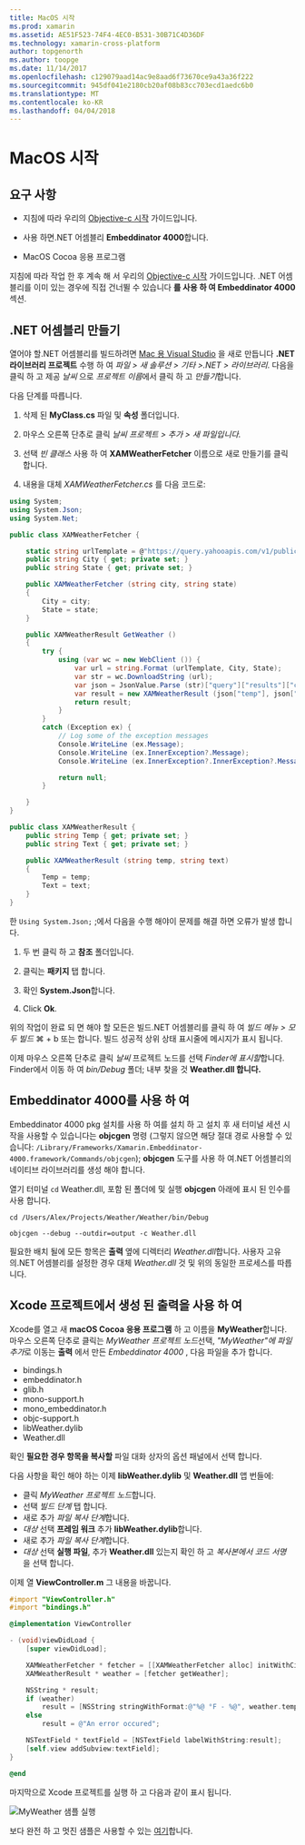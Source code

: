 ```yaml
---
title: MacOS 시작
ms.prod: xamarin
ms.assetid: AE51F523-74F4-4EC0-B531-30B71C4D36DF
ms.technology: xamarin-cross-platform
author: topgenorth
ms.author: toopge
ms.date: 11/14/2017
ms.openlocfilehash: c129079aad14ac9e8aad6f73670ce9a43a36f222
ms.sourcegitcommit: 945df041e2180cb20af08b83cc703ecd1aedc6b0
ms.translationtype: MT
ms.contentlocale: ko-KR
ms.lasthandoff: 04/04/2018
---
```

# <a name="getting-started-with-macos"></a>MacOS 시작


## <a name="what-you-will-need"></a>요구 사항

* 지침에 따라 우리의 [Objective-c 시작](~/tools/dotnet-embedding/get-started/objective-c/index.md) 가이드입니다.

* 사용 하면.NET 어셈블리 **Embeddinator 4000**합니다.

* MacOS Cocoa 응용 프로그램

지침에 따라 작업 한 후 계속 해 서 우리의 [Objective-c 시작](~/tools/dotnet-embedding/get-started/objective-c/index.md) 가이드입니다. .NET 어셈블리를 이미 있는 경우에 직접 건너뛸 수 있습니다 **를 사용 하 여 Embeddinator 4000** 섹션.

## <a name="creating-a-net-assembly"></a>.NET 어셈블리 만들기

열어야 할.NET 어셈블리를 빌드하려면 [Mac 용 Visual Studio](https://www.visualstudio.com/vs/visual-studio-mac/) 을 새로 만듭니다 **.NET 라이브러리 프로젝트** 수행 하 여 *파일 > 새 솔루션 > 기타 >.NET > 라이브러리*. 다음을 클릭 하 고 제공 *날씨* 으로 *프로젝트 이름*에서 클릭 하 고 *만들기*합니다.

다음 단계를 따릅니다.

1. 삭제 된 **MyClass.cs** 파일 및 **속성** 폴더입니다.

2. 마우스 오른쪽 단추로 클릭 *날씨 프로젝트 > 추가 > 새 파일입니다.*

3. 선택 *빈 클래스* 사용 하 여 **XAMWeatherFetcher** 이름으로 새로 만들기를 클릭 합니다.

4. 내용을 대체 *XAMWeatherFetcher.cs* 를 다음 코드로:

```csharp
using System;
using System.Json;
using System.Net;

public class XAMWeatherFetcher {

    static string urlTemplate = @"https://query.yahooapis.com/v1/public/yql?q=select%20item.condition%20from%20weather.forecast%20where%20woeid%20in%20(select%20woeid%20from%20geo.places(1)%20where%20text%3D%22{0}%2C%20{1}%22)&format=json&env=store%3A%2F%2Fdatatables.org%2Falltableswithkeys";
    public string City { get; private set; }
    public string State { get; private set; }

    public XAMWeatherFetcher (string city, string state)
    {
        City = city;
        State = state;
    }

    public XAMWeatherResult GetWeather ()
    {
        try {
            using (var wc = new WebClient ()) {
                var url = string.Format (urlTemplate, City, State);
                var str = wc.DownloadString (url);
                var json = JsonValue.Parse (str)["query"]["results"]["channel"]["item"]["condition"];
                var result = new XAMWeatherResult (json["temp"], json["text"]);
                return result;
            }
        }
        catch (Exception ex) {
            // Log some of the exception messages
            Console.WriteLine (ex.Message);
            Console.WriteLine (ex.InnerException?.Message);
            Console.WriteLine (ex.InnerException?.InnerException?.Message);

            return null;
        }

    }
}

public class XAMWeatherResult {
    public string Temp { get; private set; }
    public string Text { get; private set; }

    public XAMWeatherResult (string temp, string text)
    {
        Temp = temp;
        Text = text;
    }
}
```

한 `Using System.Json;` ;에서 다음을 수행 해야이 문제를 해결 하면 오류가 발생 합니다.

1. 두 번 클릭 하 고 **참조** 폴더입니다.

2. 클릭는 **패키지** 탭 합니다.

3. 확인 **System.Json**합니다.

4. Click **Ok**.

위의 작업이 완료 되 면 해야 할 모든은 빌드.NET 어셈블리를 클릭 하 여 *빌드 메뉴 > 모두 빌드* ⌘ + b 또는 합니다. 빌드 성공적 상위 상태 표시줄에 메시지가 표시 됩니다.

이제 마우스 오른쪽 단추로 클릭 *날씨* 프로젝트 노드를 선택 *Finder에 표시할*합니다. Finder에서 이동 하 여 *bin/Debug* 폴더; 내부 찾을 것 **Weather.dll 합니다.**

## <a name="using-embeddinator-4000"></a>Embeddinator 4000를 사용 하 여

Embeddinator 4000 pkg 설치를 사용 하 여를 설치 하 고 설치 후 새 터미널 세션 시작을 사용할 수 있습니다는 **objcgen** 명령 (그렇지 않으면 해당 절대 경로 사용할 수 있습니다: `/Library/Frameworks/Xamarin.Embeddinator-4000.framework/Commands/objcgen`); **objcgen** 도구를 사용 하 여.NET 어셈블리의 네이티브 라이브러리를 생성 해야 합니다.

열기 터미널 `cd` Weather.dll, 포함 된 폴더에 및 실행 **objcgen** 아래에 표시 된 인수를 사용 합니다.

```shell
cd /Users/Alex/Projects/Weather/Weather/bin/Debug

objcgen --debug --outdir=output -c Weather.dll
```

필요한 배치 될에 모든 항목은 **출력** 옆에 디렉터리 *Weather.dll*합니다. 사용자 고유의.NET 어셈블리를 설정한 경우 대체 *Weather.dll* 것 및 위의 동일한 프로세스를 따릅니다.

## <a name="using-the-generated-output-in-an-xcode-project"></a>Xcode 프로젝트에서 생성 된 출력을 사용 하 여

Xcode를 열고 새 **macOS Cocoa 응용 프로그램** 하 고 이름을 **MyWeather**합니다. 마우스 오른쪽 단추로 클릭는 *MyWeather 프로젝트 노드*선택, *"MyWeather"에 파일 추가*로 이동는 **출력** 에서 만든 *Embeddinator 4000* , 다음 파일을 추가 합니다.

* bindings.h
* embeddinator.h
* glib.h
* mono-support.h
* mono_embeddinator.h
* objc-support.h
* libWeather.dylib
* Weather.dll

확인 **필요한 경우 항목을 복사할** 파일 대화 상자의 옵션 패널에서 선택 합니다.

다음 사항을 확인 해야 하는 이제 **libWeather.dylib** 및 **Weather.dll** 앱 번들에:

* 클릭 *MyWeather 프로젝트 노드*합니다.
* 선택 *빌드 단계* 탭 합니다.
* 새로 추가 *파일 복사 단계*합니다.
* *대상* 선택 **프레임 워크** 추가 **libWeather.dylib**합니다.
* 새로 추가 *파일 복사 단계*합니다.
* *대상* 선택 **실행 파일**, 추가 **Weather.dll** 있는지 확인 하 고 *복사본에서 코드 서명* 을 선택 합니다.

이제 열 **ViewController.m** 그 내용을 바꿉니다.

```objective-c
#import "ViewController.h"
#import "bindings.h"

@implementation ViewController

- (void)viewDidLoad {
    [super viewDidLoad];

    XAMWeatherFetcher * fetcher = [[XAMWeatherFetcher alloc] initWithCity:@"Boston" state:@"MA"];
    XAMWeatherResult * weather = [fetcher getWeather];

    NSString * result;
    if (weather)
        result = [NSString stringWithFormat:@"%@ °F - %@", weather.temp, weather.text];
    else
        result = @"An error occured";

    NSTextField * textField = [NSTextField labelWithString:result];
    [self.view addSubview:textField];
}

@end
```

마지막으로 Xcode 프로젝트를 실행 하 고 다음과 같이 표시 됩니다.

![MyWeather 샘플 실행](macos-images/weather-from-csharp-macos.png)

보다 완전 하 고 멋진 샘플은 사용할 수 있는 [여기](https://github.com/mono/Embeddinator-4000/tree/objc/samples/mac/weather)합니다.
